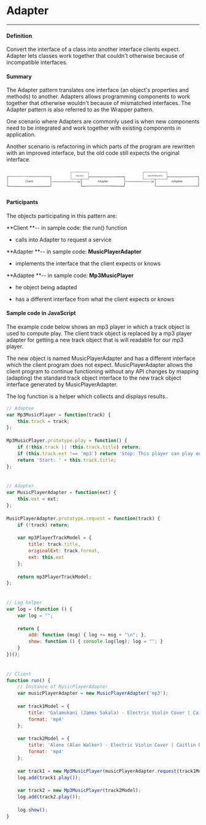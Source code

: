 # Adapter

---

#### Definition

Convert the interface of a class into another interface clients expect. Adapter lets classes work together that couldn't otherwise because of incompatible interfaces.

#### Summary

The Adapter pattern translates one interface \(an object's properties and methods\) to another. Adapters allows programming components to work together that otherwise wouldn't because of mismatched interfaces. The Adapter pattern is also referred to as the Wrapper pattern.

One scenario where Adapters are commonly used is when new components need to be integrated and work together with existing components in application.

Another scenario is refactoring in which parts of the program are rewritten with an improved interface, but the old code still expects the original interface.

![](/assets/adapter.png)

#### Participants

The objects participating in this pattern are:

**Client **-- in sample code: the run\(\) function

* calls into Adapter to request a service

**Adapter **-- in sample code: **MusicPlayerAdapter**

* implements the interface that the client expects or knows

**Adaptee **-- in sample code: **Mp3MusicPlayer**

* he object being adapted

* has a different interface from what the client expects or knows

#### 

#### Sample code in JavaScript

The example code below shows an mp3 player in which a track object is used to compute play. The client track object is replaced by a mp3 player adapter for getting a new track object that is will readable for our mp3 player.

The new object is named MusicPlayerAdapter and has a different interface which the client program does not expect. MusicPlayerAdapter allows the client program to continue functioning without any API changes by mapping \(adapting\) the standard track object interface to the new track object interface generated by MusicPlayerAdapter.

The log function is a helper which collects and displays results..

```js
// Adaptee
var Mp3MusicPlayer = function(track) {
	this.track = track;
};

Mp3MusicPlayer.prototype.play = function() {
	if (!this.track || !this.track.title) return;
	if (this.track.ext !== 'mp3') return 'Stop: This player can play only mp3 tracks';
	return 'Start: ' + this.track.title;
};


// Adapter
var MusicPlayerAdapter = function(ext) {
	this.ext = ext;
};

MusicPlayerAdapter.prototype.request = function(track) {
	if (!track) return;
	
	var mp3PlayerTrackModel = {
		title: track.title,
		originalExt: track.format,
		ext: this.ext
	};

	return mp3PlayerTrackModel;
};


// Log helper
var log = (function () {
    var log = "";
 
    return {
        add: function (msg) { log += msg + "\n"; },
        show: function () { console.log(log); log = ""; }
    }
})();


// Client
function run() {
	// Instance of MusicPlayerAdapter
	var musicPlayerAdapter = new MusicPlayerAdapter('mp3');

	var track1Model = {
		title: 'Galamukani (James Sakala) - Electric Violin Cover | Caitlin De Ville',
		format: 'mp4'
	};

	var track2Model = {
		title: 'Alone (Alan Walker) - Electric Violin Cover | Caitlin De Ville',
		format: 'mp4'
	};

	var track1 = new Mp3MusicPlayer(musicPlayerAdapter.request(track1Model));
	log.add(track1.play());

	var track2 = new Mp3MusicPlayer(track2Model);
	log.add(track2.play());

	log.show();
}
```

#### 



